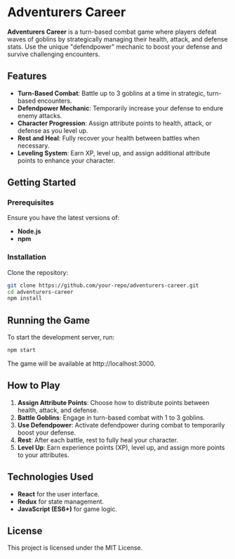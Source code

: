 # Adventurers Career

**Adventurers Career** is a turn-based combat game where players defeat waves of goblins by strategically managing their health, attack, and defense stats. Use the unique "defendpower" mechanic to boost your defense and survive challenging encounters.

## Features

- **Turn-Based Combat**: Battle up to 3 goblins at a time in strategic, turn-based encounters.
- **Defendpower Mechanic**: Temporarily increase your defense to endure enemy attacks.
- **Character Progression**: Assign attribute points to health, attack, or defense as you level up.
- **Rest and Heal**: Fully recover your health between battles when necessary.
- **Leveling System**: Earn XP, level up, and assign additional attribute points to enhance your character.

## Getting Started

### Prerequisites

Ensure you have the latest versions of:

- **Node.js**
- **npm**

### Installation

Clone the repository:
   ```bash
   git clone https://github.com/your-repo/adventurers-career.git
   cd adventurers-career
   npm install
   ```

## Running the Game

To start the development server, run:

```bash
npm start
```

The game will be available at http://localhost:3000.

## How to Play

1. **Assign Attribute Points**: Choose how to distribute points between health, attack, and defense.
2. **Battle Goblins**: Engage in turn-based combat with 1 to 3 goblins.
3. **Use Defendpower**: Activate defendpower during combat to temporarily boost your defense.
4. **Rest**: After each battle, rest to fully heal your character.
5. **Level Up**: Earn experience points (XP), level up, and assign more points to your attributes.

## Technologies Used

- **React** for the user interface.
- **Redux** for state management.
- **JavaScript (ES6+)** for game logic.

## License

This project is licensed under the MIT License.
